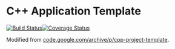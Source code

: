 # C++ Application Template
[![Build Status](https://travis-ci.org/paidgeek/cpp-application-template.svg?branch=master)](https://travis-ci.org/paidgeek/cpp-application-template)[![Coverage Status](https://coveralls.io/repos/github/paidgeek/cpp-application-template/badge.svg?branch=master)](https://coveralls.io/github/paidgeek/cpp-application-template?branch=master)

Modified from [code.google.com/archive/p/cpp-project-template](https://code.google.com/archive/p/cpp-project-template/).
